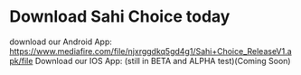 # Download Sahi Choice today  
download our Android App:
https://www.mediafire.com/file/njxrggdkq5gd4g1/Sahi+Choice_ReleaseV1.apk/file
Download our IOS App:
(still in BETA and ALPHA test)(Coming Soon)
